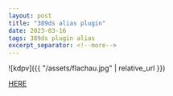 ```yaml
---
layout: post
title: "389ds alias plugin"
date: 2023-03-16
tags: 389ds plugin alias
excerpt_separator: <!--more-->
---
```


![kdpv]({{ "/assets/flachau.jpg" | relative_url }})

[HERE](alias-base) 

<!--more-->
